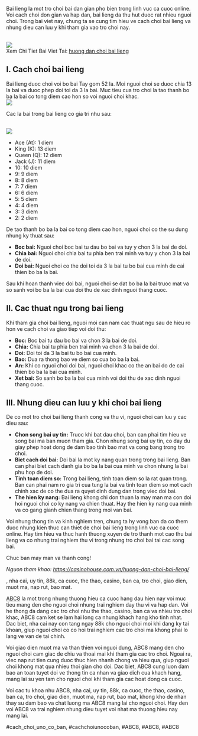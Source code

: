 <p>Bai lieng la mot tro choi bai dan gian pho bien trong linh vuc ca cuoc online. Voi cach choi don gian va hap dan, bai lieng da thu hut duoc rat nhieu nguoi choi. Trong bai viet nay, chung ta se cung tim hieu ve cach choi bai lieng va nhung dieu can luu y khi tham gia vao tro choi nay.</p><br><img src="https://abc81.net/wp-content/uploads/2025/04/Huong-Dan-Choi-Bai-Lieng-Chi-Tiet-Danh-Cho-Nguoi-Moi-Bat-Dau.png"></br>
Xem Chi Tiet Bai Viet Tai: <a href="https://abc81.net/huong-dan-choi-bai-lieng/">huong dan choi bai lieng</a><h2>I. Cach choi bai lieng</h2><p>Bai lieng duoc choi voi bo bai Tay gom 52 la. Moi nguoi choi se duoc chia 13 la bai va duoc phep doi toi da 3 la bai. Muc tieu cua tro choi la tao thanh bo ba la bai co tong diem cao hon so voi nguoi choi khac.<br><img src="https://abc81.net/wp-content/uploads/2025/04/Cac-buoc-chuan-bi-khi-choi-bai-Lieng.png"></br><p>Cac la bai trong bai lieng co gia tri nhu sau:</p><br><img src="https://abc81.net/wp-content/uploads/2025/04/Cac-buoc-chuan-bi-khi-choi-bai-Lieng.png"></br><ul>
<li>Ace (At): 1 diem</li>
<li>King (K): 13 diem</li>
<li>Queen (Q): 12 diem</li>
<li>Jack (J): 11 diem</li>
<li>10: 10 diem</li>
<li>9: 9 diem</li>
<li>8: 8 diem</li>
<li>7: 7 diem</li>
<li>6: 6 diem</li>
<li>5: 5 diem</li>
<li>4: 4 diem</li>
<li>3: 3 diem</li>
<li>2: 2 diem</li>
</ul><p>De tao thanh bo ba la bai co tong diem cao hon, nguoi choi co the su dung nhung ky thuat sau:<ul>
<li><strong>Boc bai:</strong> Nguoi choi boc bai tu dau bo bai va tuy y chon 3 la bai de doi.</li>
<li><strong>Chia bai:</strong> Nguoi choi chia bai tu phia ben trai minh va tuy y chon 3 la bai de doi.</li>
<li><strong>Doi bai:</strong> Nguoi choi co the doi toi da 3 la bai tu bo bai cua minh de cai thien bo ba la bai.</li>
</ul><p>Sau khi hoan thanh viec doi bai, nguoi choi se dat bo ba la bai truoc mat va so sanh voi bo ba la bai cua doi thu de xac dinh nguoi thang cuoc.</p><h2>II. Cac thuat ngu trong bai lieng</h2><p>Khi tham gia choi bai lieng, nguoi moi can nam cac thuat ngu sau de hieu ro hon ve cach choi va giao tiep voi doi thu:<ul>
<li><strong>Boc:</strong> Boc bai tu dau bo bai va chon 3 la bai de doi.</li>
<li><strong>Chia:</strong> Chia bai tu phia ben trai minh va chon 3 la bai de doi.</li>
<li><strong>Doi:</strong> Doi toi da 3 la bai tu bo bai cua minh.</li>
<li><strong>Bao:</strong> Dua ra thong bao ve diem so cua bo ba la bai.</li>
<li><strong>An:</strong> Khi co nguoi choi doi bai, nguoi choi khac co the an bai do de cai thien bo ba la bai cua minh.</li>
<li><strong>Xet bai:</strong> So sanh bo ba la bai cua minh voi doi thu de xac dinh nguoi thang cuoc.</li>
</ul><h2>III. Nhung dieu can luu y khi choi bai lieng</h2><p>De co mot tro choi bai lieng thanh cong va thu vi, nguoi choi can luu y cac dieu sau:</p><ul>
<li><strong>Chon song bai uy tin:</strong> Truoc khi bat dau choi, ban can phai tim hieu ve song bai ma ban muon tham gia. Chon nhung song bai uy tin, co day du giay phep hoat dong de dam bao tinh bao mat va cong bang trong tro choi.</li>
<li><strong>Biet cach doi bai:</strong> Doi bai la mot ky nang quan trong trong bai lieng. Ban can phai biet cach danh gia bo ba la bai cua minh va chon nhung la bai phu hop de doi.</li>
<li><strong>Tinh toan diem so:</strong> Trong bai lieng, tinh toan diem so la rat quan trong. Ban can phai nam ro gia tri cua tung la bai va tinh toan diem so mot cach chinh xac de co the dua ra quyet dinh dung dan trong viec doi bai.</li>
<li><strong>The hien ky nang:</strong> Bai lieng khong chi don thuan la may man ma con doi hoi nguoi choi co ky nang va chien thuat. Hay the hien ky nang cua minh va co gang gianh chien thang trong moi van bai.</li>
</ul><p>Voi nhung thong tin va kinh nghiem tren, chung ta hy vong ban da co them duoc nhung kien thuc can thiet de choi bai lieng trong linh vuc ca cuoc online. Hay tim hieu va thuc hanh thuong xuyen de tro thanh mot cao thu bai lieng va co nhung trai nghiem thu vi trong nhung tro choi bai tai cac song bai.</p><p>Chuc ban may man va thanh cong!</p><p><em>Nguon tham khao: <a href="https://casinohouse.com.vn/huong-dan-choi-bai-lieng/" target="_blank">https://casinohouse.com.vn/huong-dan-choi-bai-lieng/</a></em></p><p>, nha cai, uy tin, 88k, ca cuoc, the thao, casino, ban ca, tro choi, giao dien, muot ma, nap rut, bao mat.

<a href="https://abc81.net/">ABC8</a> la mot trong nhung thuong hieu ca cuoc hang dau hien nay voi muc tieu mang den cho nguoi choi nhung trai nghiem day thu vi va hap dan. Voi he thong da dang cac tro choi nhu the thao, casino, ban ca va nhieu tro choi khac, ABC8 cam ket se lam hai long ca nhung khach hang kho tinh nhat. Dac biet, nha cai nay con tang ngay 88k cho nguoi choi moi khi dang ky tai khoan, giup nguoi choi co co hoi trai nghiem cac tro choi ma khong phai lo lang ve van de tai chinh.

Voi giao dien muot ma va than thien voi nguoi dung, ABC8 mang den cho nguoi choi cam giac de chiu va thoai mai khi tham gia cac tro choi. Ngoai ra, viec nap rut tien cung duoc thuc hien nhanh chong va hieu qua, giup nguoi choi khong mat qua nhieu thoi gian cho doi. Dac biet, ABC8 cung luon dam bao an toan tuyet doi ve thong tin ca nhan va giao dich cua khach hang, mang lai su yen tam cho nguoi choi khi tham gia cac hoat dong ca cuoc.

Voi cac tu khoa nhu ABC8, nha cai, uy tin, 88k, ca cuoc, the thao, casino, ban ca, tro choi, giao dien, muot ma, nap rut, bao mat, khong kho de nhan thay su dam bao va chat luong ma ABC8 mang lai cho nguoi choi. Hay den voi ABC8 va trai nghiem nhung dieu tuyet voi nhat ma thuong hieu nay mang lai.</p>
#cach_choi_uno_co_ban, #cachchoiunocoban, #ABC8, #ABC8, #ABC8
